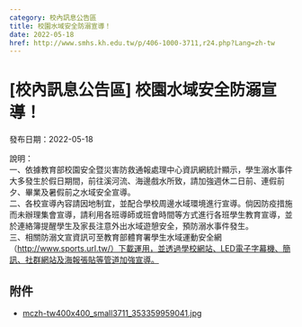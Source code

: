 ```yaml
---
category: 校內訊息公告區
title: 校園水域安全防溺宣導！
date: 2022-05-18
href: http://www.smhs.kh.edu.tw/p/406-1000-3711,r24.php?Lang=zh-tw
---
```


# [校內訊息公告區] 校園水域安全防溺宣導！

發布日期：2022-05-18

說明：  
一、依據教育部校園安全暨災害防救通報處理中心資訊網統計顯示，學生溺水事件大多發生於假日期間，前往溪河流、海邊戲水所致，請加強週休二日前、連假前夕、畢業及暑假前之水域安全宣導。  
二、各校宣導內容請因地制宜，並配合學校周邊水域環境進行宣導。倘因防疫措施而未辦理集會宣導，請利用各班導師或班會時間等方式進行各班學生教育宣導，並於連絡簿提醒學生及家長注意外出水域遊憩安全，預防溺水事件發生。  
三、相關防溺文宣資訊可至教育部體育署學生水域運動安全網（http://www.sports.url.tw/）下載運用，並透過學校網站、LED電子字幕機、簡訊、社群網站及海報張貼等管道加強宣導。

## 附件

- [mczh-tw400x400_small3711_353359959041.jpg](https://www.smhs.kh.edu.tw/var/file/0/1000/attach/25/pta_3480_4655595_63711.jpg)
